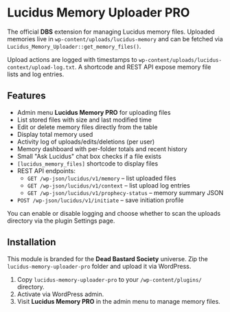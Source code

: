 # Lucidus Memory Uploader PRO

The official **DBS** extension for managing Lucidus memory files. Uploaded memories live in `wp-content/uploads/lucidus-memory` and can be fetched via `Lucidus_Memory_Uploader::get_memory_files()`.

Upload actions are logged with timestamps to `wp-content/uploads/lucidus-context/upload-log.txt`. A shortcode and REST API expose memory file lists and log entries.

## Features
* Admin menu **Lucidus Memory PRO** for uploading files
* List stored files with size and last modified time
* Edit or delete memory files directly from the table
* Display total memory used
* Activity log of uploads/edits/deletions (per user)
* Memory dashboard with per-folder totals and recent history
* Small "Ask Lucidus" chat box checks if a file exists
* `[lucidus_memory_files]` shortcode to display files
* REST API endpoints:
  * `GET /wp-json/lucidus/v1/memory` – list uploaded files
  * `GET /wp-json/lucidus/v1/context` – list upload log entries
  * `GET /wp-json/lucidus/v1/prophecy-status` – memory summary JSON
 * `POST /wp-json/lucidus/v1/initiate` – save initiation profile

You can enable or disable logging and choose whether to scan the uploads directory via the plugin Settings page.

## Installation
This module is branded for the **Dead Bastard Society** universe. Zip the `lucidus-memory-uploader-pro` folder and upload it via WordPress.
1. Copy `lucidus-memory-uploader-pro` to your `/wp-content/plugins/` directory.
2. Activate via WordPress admin.
3. Visit **Lucidus Memory PRO** in the admin menu to manage memory files.
